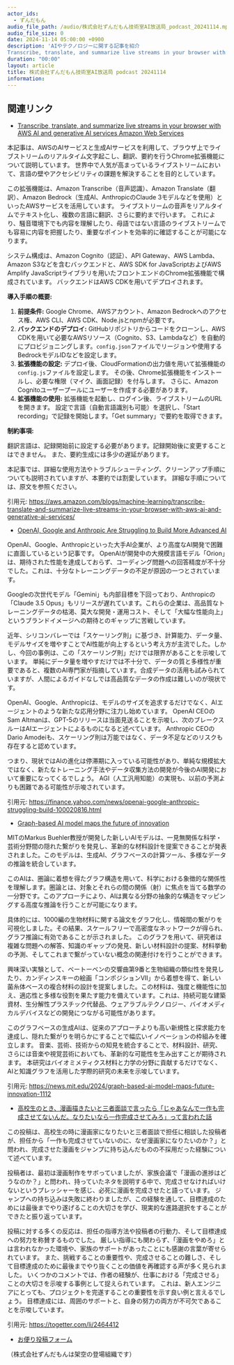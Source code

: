 ```yaml
---
actor_ids:
  - ずんだもん
audio_file_path: /audio/株式会社ずんだもん技術室AI放送局_podcast_20241114.mp3
audio_file_size: 0
date: 2024-11-14 05:00:00 +0900
description: 'AIやテクノロジーに関する記事を紹介  
Transcribe, translate, and summarize live streams in your browser with AWS AI and generative AI services  Amazon Web Services、OpenAI, Google and Anthropic Are Struggling to Build More Advanced AI、Graph-based AI model maps the future of innovation、高校生のとき、漫画描きたいと三者面談で言ったら「じゃあなんで一作も完成させてないんだ。なりたいなら一作完成させてみろ」って言われた話'
duration: "00:00"
layout: article
title: 株式会社ずんだもん技術室AI放送局 podcast 20241114
information: 
---
```


## 関連リンク


- [Transcribe, translate, and summarize live streams in your browser with AWS AI and generative AI services  Amazon Web Services](https://aws.amazon.com/blogs/machine-learning/transcribe-translate-and-summarize-live-streams-in-your-browser-with-aws-ai-and-generative-ai-services/)  



本記事は、AWSのAIサービスと生成AIサービスを利用して、ブラウザ上でライブストリームのリアルタイム文字起こし、翻訳、要約を行うChrome拡張機能について説明しています。  世界中で人気が高まっているライブストリームにおいて、言語の壁やアクセシビリティの課題を解決することを目的としています。

この拡張機能は、Amazon Transcribe（音声認識）、Amazon Translate（翻訳）、Amazon Bedrock（生成AI、AnthropicのClaude 3モデルなどを使用）といったAWSサービスを活用しています。  ライブストリームの音声をリアルタイムでテキスト化し、複数の言語に翻訳、さらに要約まで行います。  これにより、騒音環境下でも内容を理解したり、母語ではない言語のライブストリームでも容易に内容を把握したり、重要なポイントを効率的に確認することが可能になります。

システム構成は、Amazon Cognito（認証）、API Gateway、AWS Lambda、Amazon S3などを含むバックエンドと、AWS SDK for JavaScriptおよびAWS Amplify JavaScriptライブラリを用いたフロントエンドのChrome拡張機能で構成されています。  バックエンドはAWS CDKを用いてデプロイされます。

**導入手順の概要:**

1. **前提条件:** Google Chrome、AWSアカウント、Amazon Bedrockへのアクセス権、AWS CLI、AWS CDK、Node.jsとnpmが必要です。
2. **バックエンドのデプロイ:** GitHubリポジトリからコードをクローンし、AWS CDKを用いて必要なAWSリソース（Cognito、S3、Lambdaなど）を自動的にプロビジョニングします。`config.json`ファイルでリージョンや使用するBedrockモデルIDなどを設定します。
3. **拡張機能の設定:**  デプロイ後、CloudFormationの出力値を用いて拡張機能の`config.js`ファイルを設定します。  その後、Chrome拡張機能をインストールし、必要な権限（マイク、画面記録）を付与します。  さらに、Amazon Cognitoユーザープールにユーザーを作成する必要があります。
4. **拡張機能の使用:** 拡張機能を起動し、ログイン後、ライブストリームのURLを開きます。  設定で言語（自動言語識別も可能）を選択し、「Start recording」で記録を開始します。「Get summary」で要約を取得できます。


**制約事項:**

翻訳言語は、記録開始前に設定する必要があります。記録開始後に変更することはできません。  また、要約生成には多少の遅延があります。


本記事では、詳細な使用方法やトラブルシューティング、クリーンアップ手順についても説明されていますが、本要約では割愛しています。  詳細な手順については、原文を参照ください。


引用元: https://aws.amazon.com/blogs/machine-learning/transcribe-translate-and-summarize-live-streams-in-your-browser-with-aws-ai-and-generative-ai-services/


- [OpenAI, Google and Anthropic Are Struggling to Build More Advanced AI](https://finance.yahoo.com/news/openai-google-anthropic-struggling-build-100020816.html)  



OpenAI、Google、Anthropicといった大手AI企業が、より高度なAI開発で困難に直面しているという記事です。  OpenAIが開発中の大規模言語モデル「Orion」は、期待された性能を達成しておらず、コーディング問題への回答精度が不十分でした。これは、十分なトレーニングデータの不足が原因の一つとされています。

Googleの次世代モデル「Gemini」も内部目標を下回っており、Anthropicの「Claude 3.5 Opus」もリリースが遅れています。これらの企業は、高品質なトレーニングデータの枯渇、莫大な開発・運用コスト、そして「大幅な性能向上」というブランドイメージへの期待とのギャップに苦戦しています。

近年、シリコンバレーでは「スケーリング則」に基づき、計算能力、データ量、モデルサイズを増やすことでAI性能が向上するという考え方が主流でした。しかし、今回の事例は、この「スケーリング則」だけでは限界があることを示唆しています。  単純にデータ量を増やすだけでは不十分で、データの質と多様性が重要であると、複数のAI専門家が指摘しています。合成データの活用も試みられていますが、人間によるガイドなしでは高品質なデータの作成は難しいのが現状です。

OpenAI、Google、Anthropicは、モデルのサイズを追求するだけでなく、AIエージェントのような新たな応用分野に注力し始めています。  OpenAI CEOのSam Altmanは、GPT-5のリリースは当面見送ることを示唆し、次のブレークスルーはAIエージェントによるものになると述べています。  Anthropic CEOのDario Amodeiも、スケーリング則は万能ではなく、データ不足などのリスクも存在すると認めています。

つまり、現状ではAIの進化は停滞期に入っている可能性があり、単純な規模拡大ではなく、新たなトレーニング手法やデータ収集方法の開発が今後のAI開発において重要になってくるでしょう。  AGI（人工汎用知能）の実現も、以前の予測よりも困難である可能性が示唆されています。


引用元: https://finance.yahoo.com/news/openai-google-anthropic-struggling-build-100020816.html


- [Graph-based AI model maps the future of innovation](https://news.mit.edu/2024/graph-based-ai-model-maps-future-innovation-1112)  



MITのMarkus Buehler教授が開発した新しいAIモデルは、一見無関係な科学・芸術分野間の隠れた繋がりを発見し、革新的な材料設計を提案できることが発表されました。このモデルは、生成AI、グラフベースの計算ツール、多様なデータの推論を統合しています。

このAIは、圏論に着想を得たグラフ構造を用いて、科学における象徴的な関係性を理解します。圏論とは、対象とそれらの間の関係（射）に焦点を当てる数学の一分野です。このアプローチにより、AIは異なる分野の抽象的な構造をマッピングする高度な推論を行うことが可能になります。

具体的には、1000編の生物材料に関する論文をグラフ化し、情報間の繋がりを可視化しました。その結果、スケールフリーで高密度なネットワークが得られ、グラフ推論に有効であることが示されました。  このグラフを用いて、研究者は複雑な問題への解答、知識のギャップの発見、新しい材料設計の提案、材料挙動の予測、そしてこれまで繋がっていない概念の関連付けを行うことができます。

興味深い実験として、ベートーベンの交響曲第9番と生物組織の類似性を発見したり、カンディンスキーの絵画「コンポジションVII」から着想を得て、新しい菌糸体ベースの複合材料の設計を提案しました。この材料は、強度と機能性に加え、適応性と多様な役割を果たす能力を備えています。これは、持続可能な建築資材、生分解性プラスチック代替品、ウェアラブルテクノロジー、バイオメディカルデバイスなどの開発につながる可能性があります。

このグラフベースの生成AIは、従来のアプローチよりも高い新規性と探求能力を達成し、隠れた繋がりを明らかにすることで幅広いイノベーションの枠組みを確立します。  音楽、芸術、技術からの知見を統合することで、材料設計、研究、さらには音楽や視覚芸術においても、革新的な可能性を生み出すことが期待されます。  本研究はバイオミメティクス材料と力学の分野に貢献するだけでなく、AIと知識グラフを活用した学際的研究の未来を示唆しています。


引用元: https://news.mit.edu/2024/graph-based-ai-model-maps-future-innovation-1112


- [高校生のとき、漫画描きたいと三者面談で言ったら「じゃあなんで一作も完成させてないんだ。なりたいなら一作完成させてみろ」って言われた話](https://togetter.com/li/2464412)  



この投稿は、高校生の時に漫画家になりたいと三者面談で担任に相談した投稿者が、担任から「一作も完成させていないのに、なぜ漫画家になりたいのか？」と問われ、完成させた漫画をジャンプに持ち込んだものの不採用だった経験について述べています。

投稿者は、最初は漫画制作をサボっていましたが、家族会議で「漫画の進捗はどうなのか？」と問われ、持っていたネタを説明する中で、完成させなければいけないというプレッシャーを感じ、必死に漫画を完成させたと語っています。  ジャンプへの持ち込みは失敗に終わりましたが、この経験を通して、目標達成のためには最後までやり遂げることの大切さを学び、現実的な進路選択をすることができたと振り返っています。

投稿に対する多くの反応は、担任の指導方法や投稿者の行動力、そして目標達成への努力を称賛するものでした。  厳しい指導にも関わらず、「漫画をやめろ」とは言われなかった環境や、家族のサポートがあったことにも感謝の言葉が寄せられています。  また、挑戦することの重要性や、完成させることの難しさ、そして目標達成のために最後までやり抜くことの価値を再確認する声が多く見られました。  いくつかのコメントでは、作者の経験が、仕事における「完成させる」ことの大切さを示唆する事例として捉えられています。  これは、新人エンジニアにとっても、プロジェクトを完遂することの重要性を示す良い例と言えるでしょう。  目標達成には、周囲のサポートと、自身の努力の両方が不可欠であることを示唆しています。


引用元: https://togetter.com/li/2464412



- [お便り投稿フォーム](https://forms.gle/ffg4JTfqdiqK62qf9)

（株式会社ずんだもんは架空の登場組織です）
